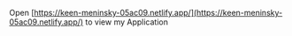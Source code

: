 
Open [https://keen-meninsky-05ac09.netlify.app/](https://keen-meninsky-05ac09.netlify.app/) to view my Application



